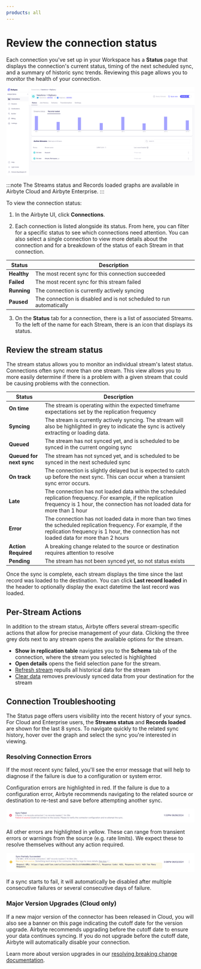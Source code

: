 ```yaml
---
products: all
---
```


# Review the connection status

Each connection you've set up in your Workspace has a **Status** page that displays the connection's current status, timing of the next scheduled sync, and a summary of historic sync trends. Reviewing this page allows you to monitor the health of your connection. 

![Connection Status](./assets/connection-status-page.png)

:::note
The Streams status and Records loaded graphs are available in Airbyte Cloud and Airbyte Enterprise.
:::

To view the connection status:

1. In the Airbyte UI, click **Connections**.

2. Each connection is listed alongside its status.  From here, you can filter for a specific status to see which connections need attention. You can also select a single connection to view more details about the connection and for a breakdown of the status of each Stream in that connection.  

| Status      | Description                                                                                         |
| ----------- | --------------------------------------------------------------------------------------------------- |
| **Healthy** | The most recent sync for this connection succeeded                                                  |
| **Failed**  | The most recent sync for this stream failed                                                         |
| **Running** | The connection is currently actively syncing                                                        |
| **Paused**  | The connection is disabled and is not scheduled to run automatically                                |

3. On the **Status** tab for a connection, there is a list of associated Streams. To the left of the name for each Stream, there is an icon that displays its status. 

## Review the stream status

The stream status allows you to monitor an individual stream's latest status. Connections often sync more than one stream. This view allows you to more easily determine if there is a problem with a given stream that could be causing problems with the connection. 

| Status                   | Description                                                                                         |
| ------------------------ | --------------------------------------------------------------------------------------------------- |
| **On time**              | The stream is operating within the expected timeframe expectations set by the replication frequency |
| **Syncing**              | The stream is currently actively syncing. The stream will also be highlighted in grey to indicate the sync is actively extracting or loading data.    |
| **Queued**               | The stream has not synced yet, and is scheduled to be synced in the current ongoing sync            |
| **Queued for next sync** | The stream has not synced yet, and is scheduled to be synced in the next scheduled sync             |
| **On track**             | The connection is slightly delayed but is expected to catch up before the next sync. This can occur when a transient sync error occurs.    |
| **Late**               | The connection has not loaded data within the scheduled replication frequency. For example, if the replication frequency is 1 hour, the connection has not loaded data for more than 1 hour                                     |
| **Error**              | The connection has not loaded data in more than two times the scheduled replication frequency. For example, if the replication frequency is 1 hour, the connection has not loaded data for more than 2 hours                    |
| **Action Required**    | A breaking change related to the source or destination requires attention to resolve                |
| **Pending**            | The stream has not been synced yet, so not status exists                                            |

Once the sync is complete, each stream displays the time since the last record was loaded to the destination. You can click **Last record loaded** in the header to optionally display the exact datetime the last record was loaded.

## Per-Stream Actions

In addition to the stream status, Airbyte offers several stream-specific actions that allow for precise management of your data. Clicking the three grey dots next to any stream opens the available options for the stream.
- **Show in replication table** navigates you to the **Schema** tab of the connection, where the stream you selected is highlighted
- **Open details** opens the field selection pane for the stream.
- [Refresh stream](/operator-guides/refreshes) repulls all historical data for the stream
- [Clear data](/operator-guides/clear) removes previously synced data from your destination for the stream


## Connection Troubleshooting

The Status page offers users visibility into the recent history of your syncs. For Cloud and Enterprise users, the **Streams status** and **Records loaded** are shown for the last 8 syncs. To navigate quickly to the related sync history, hover over the graph and select the sync you're interested in viewing.

### Resolving Connection Errors

If the most recent sync failed, you'll see the error message that will help to diagnose if the failure is due to a configuration or system error. 

Configuration errors are highlighted in red. If the failure is due to a configuration error, Airbyte recommends navigating to the related source or destination to re-test and save before attempting another sync.

![Configuration Error](./assets/configuration-error.png)

All other errors are highlighted in yellow. These can range from transient errors or warnings from the source (e.g. rate limits). We expect these to resolve themselves without any action required. 

![Warning Error](./assets/warning-error.png)

If a sync starts to fail, it will automatically be disabled after multiple consecutive failures or several consecutive days of failure.

### Major Version Upgrades (Cloud only)
If a new major version of the connector has been released in Cloud, you will also see a banner on this page indicating the cutoff date for the version upgrade. Airbyte recommends upgrading before the cutoff date to ensure your data continues syncing. If you do not upgrade before the cutoff date, Airbyte will automatically disable your connection.

Learn more about version upgrades in our [resolving breaking change documentation](/using-airbyte/schema-change-management.md#resolving-breaking-changes).